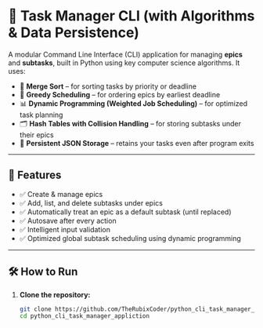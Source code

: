 # 🧠 Task Manager CLI (with Algorithms & Data Persistence)

A modular Command Line Interface (CLI) application for managing **epics** and **subtasks**, built in Python using key computer science algorithms. It uses:

- 🧮 **Merge Sort** – for sorting tasks by priority or deadline
- 🧠 **Greedy Scheduling** – for ordering epics by earliest deadline
- 📊 **Dynamic Programming (Weighted Job Scheduling)** – for optimized task planning
- 🗂 **Hash Tables with Collision Handling** – for storing subtasks under their epics
- 💾 **Persistent JSON Storage** – retains your tasks even after program exits

---

## 🚀 Features

- ✅ Create & manage epics
- ✅ Add, list, and delete subtasks under epics
- ✅ Automatically treat an epic as a default subtask (until replaced)
- ✅ Autosave after every action
- ✅ Intelligent input validation
- ✅ Optimized global subtask scheduling using dynamic programming

---

## 🛠 How to Run

1. **Clone the repository:**
   ```bash
   git clone https://github.com/TheRubixCoder/python_cli_task_manager_appliction.git
   cd python_cli_task_manager_appliction
   ```
